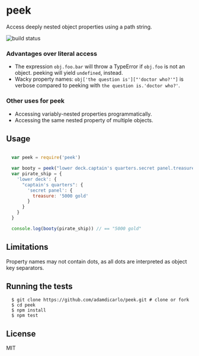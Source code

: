 # peek

Access deeply nested object properties using a path string.

![build status](https://travis-ci.org/adamdicarlo/peek.svg?branch=master)

### Advantages over literal access

* The expression `obj.foo.bar` will throw a TypeError if `obj.foo` is not an
  object. peeking will yield `undefined`, instead.
* Wacky property names: `obj['the question is']["'doctor who?'"]` is verbose
  compared to peeking with `the question is.'doctor who?'`.

### Other uses for peek

* Accessing variably-nested properties programmatically.
* Accessing the same nested property of multiple objects.

## Usage

```javascript

  var peek = require('peek')

  var booty = peek("lower deck.captain's quarters.secret panel.treasure")
  var pirate_ship = {
    'lower deck': {
      "captain's quarters": {
        'secret panel': {
          treasure: '5000 gold'
        }
      }
    }
  }

  console.log(booty(pirate_ship)) // == "5000 gold"
```

## Limitations

Property names may not contain dots, as all dots are interpreted as object
key separators.

## Running the tests

```
  $ git clone https://github.com/adamdicarlo/peek.git # clone or fork
  $ cd peek
  $ npm install
  $ npm test
```

## License

MIT
